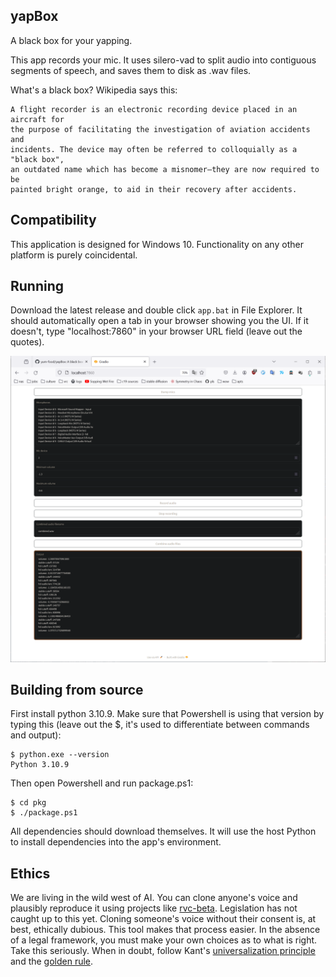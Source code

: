 ## yapBox

A black box for your yapping.

This app records your mic. It uses silero-vad to split audio into contiguous
segments of speech, and saves them to disk as .wav files.

What's a black box? Wikipedia says this:
```
A flight recorder is an electronic recording device placed in an aircraft for
the purpose of facilitating the investigation of aviation accidents and
incidents. The device may often be referred to colloquially as a "black box",
an outdated name which has become a misnomer—they are now required to be
painted bright orange, to aid in their recovery after accidents.
```

## Compatibility

This application is designed for Windows 10. Functionality on any other
platform is purely coincidental.

## Running

Download the latest release and double click `app.bat` in File Explorer. It
should automatically open a tab in your browser showing you the UI. If it
doesn't, type "localhost:7860" in your browser URL field (leave out the
quotes).

![UI example](yapbox_ui.PNG)

## Building from source

First install python 3.10.9. Make sure that Powershell is using that version by
typing this (leave out the $, it's used to differentiate between commands and
output):
```
$ python.exe --version
Python 3.10.9
```

Then open Powershell and run package.ps1:
```
$ cd pkg
$ ./package.ps1
```

All dependencies should download themselves. It will use the host Python to
install dependencies into the app's environment.

## Ethics

We are living in the wild west of AI. You can clone anyone's voice and
plausibly reproduce it using projects like
[rvc-beta](https://github.com/RVC-Project/Retrieval-based-Voice-Conversion-WebUI/releases).
Legislation has not caught
up to this yet. Cloning someone's voice without their consent is, at best,
ethically dubious. This tool makes that process easier. In the absence of a
legal framework, you must make your own choices as to what is right. Take this
seriously. When in doubt, follow Kant's [universalization
principle](https://en.wikipedia.org/wiki/Universalizability) and the [golden
rule](https://en.wikipedia.org/wiki/Golden_Rule).

